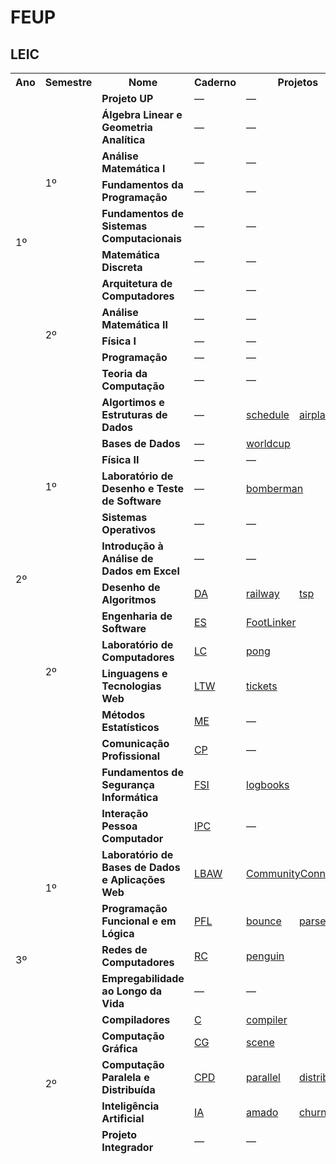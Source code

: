 # FEUP

## LEIC

<table>
    <thead>
        <tr><th>Ano</th><th>Semestre</th><th>Nome</th><th>Caderno</th><th colspan="2">Projetos</th><th>Classificação</th></tr>
        <tr><td rowspan="11">1º</td><td rowspan="6">1º</td><td><strong>Projeto UP</strong></td><td>&mdash;</td><td colspan="2">&mdash;</td><td>17</td></tr>
        <tr><td><strong>Álgebra Linear e Geometria Analítica</strong></td><td>&mdash;</td><td colspan="2">&mdash;</td><td>20</td></tr>
        <tr><td><strong>Análise Matemática I</strong></td><td>&mdash;</td><td colspan="2">&mdash;</td><td>18</td></tr>
        <tr><td><strong>Fundamentos da Programação</strong></td><td>&mdash;</td><td colspan="2">&mdash;</td><td>19</td></tr>
        <tr><td><strong>Fundamentos de Sistemas Computacionais</strong></td><td>&mdash;</td><td colspan="2">&mdash;</td><td>19</td></tr>
        <tr><td><strong>Matemática Discreta</strong></td><td>&mdash;</td><td colspan="2">&mdash;</td><td>19</td></tr>
        <tr><td rowspan="5">2º</td><td><strong>Arquitetura de Computadores</strong></td><td>&mdash;</td><td colspan="2">&mdash;</td><td>19</td></tr>
        <tr><td><strong>Análise Matemática II</strong></td><td>&mdash;</td><td colspan="2">&mdash;</td><td>20</td></tr>
        <tr><td><strong>Física I</strong></td><td>&mdash;</td><td colspan="2">&mdash;</td><td>18</td></tr>
        <tr><td><strong>Programação</strong></td><td>&mdash;</td><td colspan="2">&mdash;</td><td>20</td></tr>
        <tr><td><strong>Teoria da Computação</strong></td><td>&mdash;</td><td colspan="2">&mdash;</td><td>17</td></tr>
        <tr><td rowspan="12">2º</td><td rowspan="6">1º</td><td><strong>Algortimos e Estruturas de Dados</strong></td><td>&mdash;</td><td><a href="https://github.com/manelneto/schedule">schedule</a></td><td><a href="https://github.com/manelneto/airplanes">airplanes</a></td><td>19</td></tr>
        <tr><td><strong>Bases de Dados</strong></td><td>&mdash;</td><td colspan="2"><a href="https://github.com/manelneto/worldcup">worldcup</a></td><td>17</td></tr>
        <tr><td><strong>Física II</strong></td><td>&mdash;</td><td colspan="2">&mdash;</td><td>20</td></tr>
        <tr><td><strong>Laboratório de Desenho e Teste de Software</strong></td><td>&mdash;</td><td colspan="2"><a href="https://github.com/manelneto/bomberman">bomberman</a></td><td>17</td></tr>
        <tr><td><strong>Sistemas Operativos</strong></td><td>&mdash;</td><td colspan="2">&mdash;</td><td>20</td></tr>
        <tr><td><strong>Introdução à Análise de Dados em Excel</strong></td><td>&mdash;</td><td colspan="2">&mdash;</td><td>20</td></tr>
        <tr><td rowspan="6">2º</td><td><strong>Desenho de Algoritmos</strong></td><td><a href="https://github.com/manelneto/FEUP/LEIC/A2/S2/DA.pdf">DA</a></td><td><a href="https://github.com/manelneto/railway">railway</a></td><td><a href="https://github.com/manelneto/tsp">tsp</a></td><td>17</td></tr>
        <tr><td><strong>Engenharia de Software</strong></td><td><a href="https://github.com/manelneto/FEUP/LEIC/A2/S2/ES.pdf">ES</a></td><td colspan="2"><a href="https://github.com/manelneto/FootLinker">FootLinker</a></td><td>19</td></tr>
        <tr><td><strong>Laboratório de Computadores</strong></td><td><a href="https://github.com/manelneto/FEUP/LEIC/A2/S2/LC.pdf">LC</a></td><td colspan="2"><a href="https://github.com/manelneto/pong">pong</a></td><td>19</td></tr>
        <tr><td><strong>Linguagens e Tecnologias Web</strong></td><td><a href="https://github.com/manelneto/FEUP/LEIC/A2/S2/LTW.pdf">LTW</a></td><td colspan="2"><a href="https://github.com/manelneto/tickets">tickets</a></td><td>18</td></tr>
        <tr><td><strong>Métodos Estatísticos</strong></td><td><a href="https://github.com/manelneto/FEUP/LEIC/A2/S2/ME.pdf">ME</a></td><td colspan="2">&mdash;</td><td>17</td></tr>
        <tr><td><strong>Comunicação Profissional</strong></td><td><a href="https://github.com/manelneto/FEUP/LEIC/A2/S2/CP.pdf">CP</a></td><td colspan="2">&mdash;</td><td>16</td></tr>
        <tr><td rowspan="11">3º</td><td rowspan="6">1º</td><td><strong>Fundamentos de Segurança Informática</strong></td><td><a href="https://github.com/manelneto/FEUP/LEIC/A3/S1/FSI.pdf">FSI</a></td><td colspan="2"><a href="https://github.com/manelneto/logbooks">logbooks</a></td><td>19</td></tr>
        <tr><td><strong>Interação Pessoa Computador</strong></td><td><a href="https://github.com/manelneto/FEUP/LEIC/A3/S1/IPC.pdf">IPC</a></td><td colspan="2">&mdash;</td><td>18</td></tr>
        <tr><td><strong>Laboratório de Bases de Dados e Aplicações Web</strong></td><td><a href="https://github.com/manelneto/FEUP/LEIC/A3/S1/LBAW.pdf">LBAW</a></td><td colspan="2"><a href="https://github.com/manelneto/CommunityConnect">CommunityConnect</a></td><td>20</td></tr>
        <tr><td><strong>Programação Funcional e em Lógica</strong></td><td><a href="https://github.com/manelneto/FEUP/LEIC/A3/S1/PFL.pdf">PFL</a></td><td><a href="https://github.com/manelneto/bounce">bounce</a></td><td><a href="https://github.com/manelneto/parser">parser</a></td><td>19</td></tr>
        <tr><td><strong>Redes de Computadores</strong></td><td><a href="https://github.com/manelneto/FEUP/LEIC/A3/S1/RC.pdf">RC</a></td><td colspan="2"><a href="https://github.com/manelneto/penguin">penguin</a><td>18</td></tr>
        <tr><td><strong>Empregabilidade ao Longo da Vida</strong></td><td>&mdash;</td><td colspan="2">&mdash;</td><td>20</td></tr>
        <tr><td rowspan="5">2º</td><td><strong>Compiladores</strong></td><td><a href="https://github.com/manelneto/FEUP/LEIC/A3/S2/C.pdf">C</a></td><td colspan="2"><a href="https://github.com/manelneto/compiler">compiler</a></td><td>19</td></tr>
        <tr><td><strong>Computação Gráfica</strong></td><td><a href="https://github.com/manelneto/FEUP/LEIC/A3/S2/CG.pdf">CG</a></td><td colspan="2"><a href="https://github.com/manelneto/scene">scene</a></td><td>19</td></tr>
        <tr><td><strong>Computação Paralela e Distribuída</strong></td><td><a href="https://github.com/manelneto/FEUP/LEIC/A3/S2/CPD.pdf">CPD</a></td><td><a href="https://github.com/manelneto/parallel">parallel</a></td><td><a href="https://github.com/manelneto/distributed">distributed</a></td><td>18</td></tr>
        <tr><td><strong>Inteligência Artificial</strong></td><td><a href="https://github.com/manelneto/FEUP/LEIC/A3/S2/IA.pdf">IA</a></td><td><a href="https://github.com/manelneto/amado">amado</a></td><td><a href="https://github.com/manelneto/churn">churn</a></td><td>20</td></tr>
        <tr><td><strong>Projeto Integrador</strong></td><td>&mdash;</td><td colspan="2">&mdash;</td><td>19</td></tr>
    </thead>
</table>
